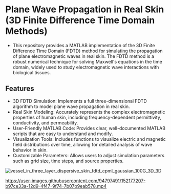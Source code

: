 # Plane Wave Propagation in Real Skin (3D Finite Difference Time Domain Methods)

* This repository provides a MATLAB implementation of the 3D Finite Difference Time Domain (FDTD) method for simulating the propagation of plane electromagnetic waves in real skin. The FDTD method is a robust numerical technique for solving Maxwell's equations in the time domain, widely used to study electromagnetic wave interactions with biological tissues.

## Features
* 3D FDTD Simulation: Implements a full three-dimensional FDTD algorithm to model plane wave propagation in real skin.
* Real Skin Modeling: Accurately represents the complex electromagnetic properties of human skin, including frequency-dependent permittivity, conductivity, and permeability.
* User-Friendly MATLAB Code: Provides clear, well-documented MATLAB scripts that are easy to understand and modify.
* Visualization Tools: Includes functions to visualize electric and magnetic field distributions over time, allowing for detailed analysis of wave behavior in skin.
* Customizable Parameters: Allows users to adjust simulation parameters such as grid size, time steps, and source properties.

![vessel_in_three_layer_dispersive_skin_fdtd_cpml_gaussian_100G_3D_3D](https://user-images.githubusercontent.com/94797491/145852893-8e0aad28-f62e-490a-93ec-ff0f334490c5.jpg)


https://user-images.githubusercontent.com/94797491/152177207-b97ce33a-12d9-4f47-9f74-7b07b9eab578.mp4

